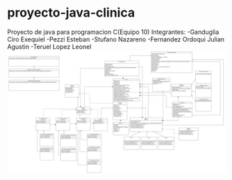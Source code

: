 # proyecto-java-clinica
Proyecto de java para programacion C(Equipo 10)
Integrantes:
-Ganduglia Ciro Exequiel
-Pezzi Esteban
-Stufano Nazareno
-Fernandez Ordoqui Julian Agustin
-Teruel Lopez Leonel
![UML Proyecto clinica](./assets/umlImagen.jpg)